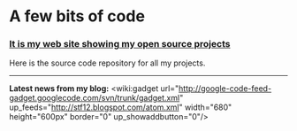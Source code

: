 # A few bits of code #
### [It is my web site showing my open source projects](http://www.stf12.org/) ###

Here is the source code repository for all my projects.

---



**Latest news from my blog:**
<wiki:gadget url="http://google-code-feed-gadget.googlecode.com/svn/trunk/gadget.xml" up\_feeds="http://stf12.blogspot.com/atom.xml" width="680"  height="600px" border="0" up\_showaddbutton="0"/>